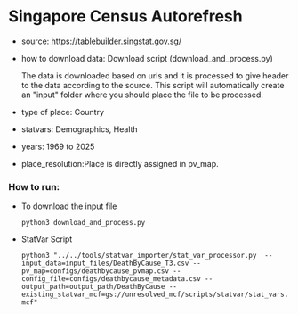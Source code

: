 # Singapore Census Autorefresh

- source: https://tablebuilder.singstat.gov.sg/

- how to download data: Download script (download_and_process.py)
    
    The data is downloaded based on urls and it is processed to give header to the data according to the source.
    This script will automatically create an "input" folder where you should place the file to be processed.

- type of place: Country

- statvars: Demographics, Health

- years: 1969 to 2025

- place_resolution:Place is directly assigned in pv_map.


### How to run:

- To download the input file

    `python3 download_and_process.py`

- StatVar Script

    `python3 "../../tools/statvar_importer/stat_var_processor.py  --input_data=input_files/DeathByCause_T3.csv --pv_map=configs/deathbycause_pvmap.csv --config_file=configs/deathbycause_metadata.csv --output_path=output_path/DeathByCause --existing_statvar_mcf=gs://unresolved_mcf/scripts/statvar/stat_vars.mcf"`
